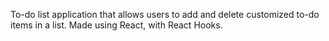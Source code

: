 To-do list application that allows users to add and delete customized to-do items in a list. Made using React, with React Hooks.
